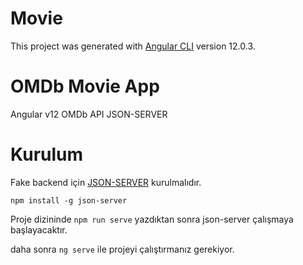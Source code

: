 # Movie

This project was generated with [Angular CLI](https://github.com/angular/angular-cli) version 12.0.3.

# OMDb Movie App

Angular v12 
OMDb API
JSON-SERVER

# Kurulum

Fake backend için [JSON-SERVER](https://github.com/typicode/json-server) kurulmalıdır.

 `npm install -g json-server` 

 Proje dizininde `npm run serve` yazdıktan sonra json-server çalışmaya başlayacaktır.

 daha sonra `ng serve` ile projeyi çalıştırmanız gerekiyor.






